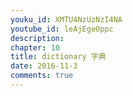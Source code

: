 ```yaml
---
youku_id: XMTU4NzUzNzI4NA
youtube_id: leAjEgeOppc
description: 
chapter: 10
title: dictionary 字典
date: 2016-11-3
comments: true
---
```




